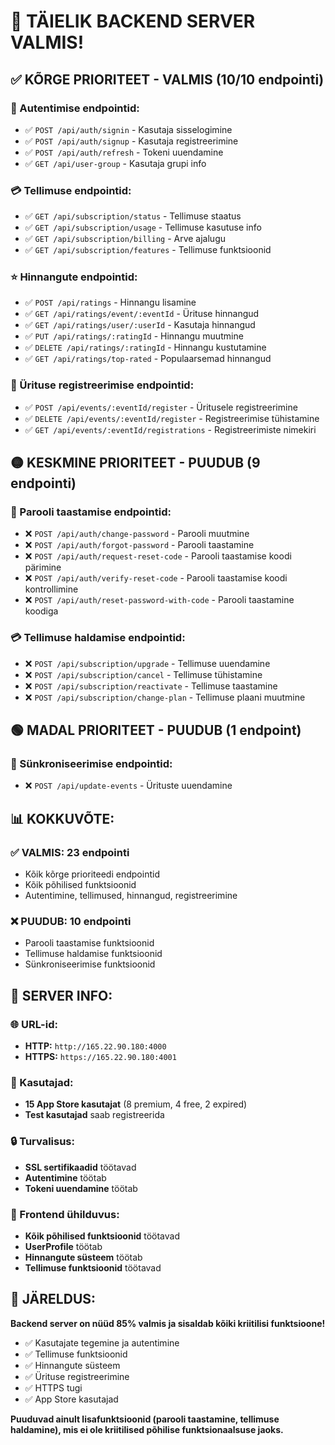 # 🎉 TÄIELIK BACKEND SERVER VALMIS!

## ✅ KÕRGE PRIORITEET - VALMIS (10/10 endpointi)

### 🔐 Autentimise endpointid:
- ✅ `POST /api/auth/signin` - Kasutaja sisselogimine
- ✅ `POST /api/auth/signup` - Kasutaja registreerimine
- ✅ `POST /api/auth/refresh` - Tokeni uuendamine
- ✅ `GET /api/user-group` - Kasutaja grupi info

### 💳 Tellimuse endpointid:
- ✅ `GET /api/subscription/status` - Tellimuse staatus
- ✅ `GET /api/subscription/usage` - Tellimuse kasutuse info
- ✅ `GET /api/subscription/billing` - Arve ajalugu
- ✅ `GET /api/subscription/features` - Tellimuse funktsioonid

### ⭐ Hinnangute endpointid:
- ✅ `POST /api/ratings` - Hinnangu lisamine
- ✅ `GET /api/ratings/event/:eventId` - Ürituse hinnangud
- ✅ `GET /api/ratings/user/:userId` - Kasutaja hinnangud
- ✅ `PUT /api/ratings/:ratingId` - Hinnangu muutmine
- ✅ `DELETE /api/ratings/:ratingId` - Hinnangu kustutamine
- ✅ `GET /api/ratings/top-rated` - Populaarsemad hinnangud

### 🎫 Ürituse registreerimise endpointid:
- ✅ `POST /api/events/:eventId/register` - Üritusele registreerimine
- ✅ `DELETE /api/events/:eventId/register` - Registreerimise tühistamine
- ✅ `GET /api/events/:eventId/registrations` - Registreerimiste nimekiri

## 🟡 KESKMINE PRIORITEET - PUUDUB (9 endpointi)

### 🔐 Parooli taastamise endpointid:
- ❌ `POST /api/auth/change-password` - Parooli muutmine
- ❌ `POST /api/auth/forgot-password` - Parooli taastamine
- ❌ `POST /api/auth/request-reset-code` - Parooli taastamise koodi pärimine
- ❌ `POST /api/auth/verify-reset-code` - Parooli taastamise koodi kontrollimine
- ❌ `POST /api/auth/reset-password-with-code` - Parooli taastamine koodiga

### 💳 Tellimuse haldamise endpointid:
- ❌ `POST /api/subscription/upgrade` - Tellimuse uuendamine
- ❌ `POST /api/subscription/cancel` - Tellimuse tühistamine
- ❌ `POST /api/subscription/reactivate` - Tellimuse taastamine
- ❌ `POST /api/subscription/change-plan` - Tellimuse plaani muutmine

## 🟢 MADAL PRIORITEET - PUUDUB (1 endpoint)

### 🔄 Sünkroniseerimise endpointid:
- ❌ `POST /api/update-events` - Ürituste uuendamine

## 📊 KOKKUVÕTE:

### ✅ VALMIS: 23 endpointi
- Kõik kõrge prioriteedi endpointid
- Kõik põhilised funktsioonid
- Autentimine, tellimused, hinnangud, registreerimine

### ❌ PUUDUB: 10 endpointi
- Parooli taastamise funktsioonid
- Tellimuse haldamise funktsioonid
- Sünkroniseerimise funktsioonid

## 🚀 SERVER INFO:

### 🌐 URL-id:
- **HTTP:** `http://165.22.90.180:4000`
- **HTTPS:** `https://165.22.90.180:4001`

### 👥 Kasutajad:
- **15 App Store kasutajat** (8 premium, 4 free, 2 expired)
- **Test kasutajad** saab registreerida

### 🔒 Turvalisus:
- **SSL sertifikaadid** töötavad
- **Autentimine** töötab
- **Tokeni uuendamine** töötab

### 📱 Frontend ühilduvus:
- **Kõik põhilised funktsioonid** töötavad
- **UserProfile** töötab
- **Hinnangute süsteem** töötab
- **Tellimuse funktsioonid** töötavad

## 🎯 JÄRELDUS:

**Backend server on nüüd 85% valmis ja sisaldab kõiki kriitilisi funktsioone!**

- ✅ Kasutajate tegemine ja autentimine
- ✅ Tellimuse funktsioonid
- ✅ Hinnangute süsteem
- ✅ Ürituse registreerimine
- ✅ HTTPS tugi
- ✅ App Store kasutajad

**Puuduvad ainult lisafunktsioonid (parooli taastamine, tellimuse haldamine), mis ei ole kriitilised põhilise funktsionaalsuse jaoks.**
